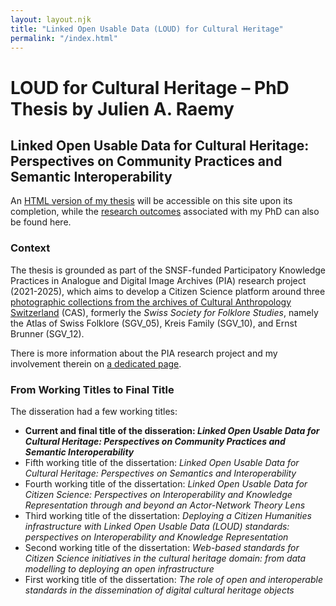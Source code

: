 ```yaml
---
layout: layout.njk
title: "Linked Open Usable Data (LOUD) for Cultural Heritage"
permalink: "/index.html"
---
```


# LOUD for Cultural Heritage – PhD Thesis by Julien A. Raemy

## Linked Open Usable Data for Cultural Heritage: Perspectives on Community Practices and Semantic Interoperability

An [HTML version of my thesis](thesis.html) will be accessible on this site upon its completion, while the [research outcomes](research.html) associated with my PhD can also be found here.


### Context

The thesis is grounded as part of the SNSF-funded Participatory Knowledge Practices in Analogue and Digital Image Archives (PIA) research project (2021-2025), which aims to develop a Citizen Science platform around three <a href="https://archiv.sgv-sstp.ch/" target="_blank">photographic collections from the archives of Cultural Anthropology Switzerland</a> (CAS), formerly the _Swiss Society for Folklore Studies_, namely the Atlas of Swiss Folklore (SGV_05), Kreis Family (SGV_10), and Ernst Brunner (SGV_12). 

There is more information about the PIA research project and my involvement therein on [a dedicated page](pia.html).

### From Working Titles to Final Title

The disseration had a few working titles: 

- **Current and final title of the disseration: _Linked Open Usable Data for Cultural Heritage: Perspectives on Community Practices and Semantic Interoperability_**
- Fifth working title of the dissertation: _Linked Open Usable Data for Cultural Heritage: Perspectives on Semantics and Interoperability_ 
- Fourth working title of the dissertation: _Linked Open Usable Data for Citizen Science: Perspectives on Interoperability and Knowledge Representation through and beyond an Actor-Network Theory Lens_
- Third working title of the dissertation: _Deploying a Citizen Humanities infrastructure with Linked Open Usable Data (LOUD) standards: perspectives on Interoperability and Knowledge Representation_
- Second working title of the dissertation: _Web-based standards for Citizen Science initiatives in the cultural heritage domain: from data modelling to deploying an open infrastructure_
- First working title of the dissertation: _The role of open and interoperable standards in the dissemination of digital cultural heritage objects_